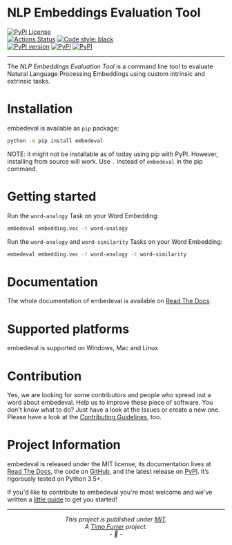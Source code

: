 # NLP Embeddings Evaluation Tool

[![PyPI License](https://img.shields.io/pypi/l/timofurrer.svg)](https://github.com/timofurrer/embedeval/blob/master/LICENSE)
<br>
[![Actions Status](https://github.com/timofurrer/embedeval/workflows/CI/badge.svg)](https://github.com/timofurrer/embedeval/actions)
[![Code style: black](https://img.shields.io/badge/code%20style-black-000000.svg)](https://github.com/ambv/black)
<br>
[![PyPI version](https://badge.fury.io/py/embedeval.svg)](https://badge.fury.io/py/embedeval)
[![PyPI](https://img.shields.io/pypi/pyversions/embedeval.svg)](https://pypi.python.org/pypi/embedeval)
[![PyPI](https://img.shields.io/pypi/wheel/embedeval.svg)](https://pypi.python.org/pypi/embedeval)

***

The *NLP Embeddings Evaluation Tool* is a command line tool to evaluate Natural Language Processing Embeddings
using custom intrinsic and extrinsic tasks.

# Installation

embedeval is available as `pip` package:

```bash
python -m pip install embedeval
```

NOTE: it might not be installable as of today using pip with PyPI.
However, installing from source will work. Use `.` instead of `embedeval` in the pip command.

# Getting started

Run the `word-analogy` Task on your Word Embedding:

```bash
embedeval embedding.vec -t word-analogy
```

Run the `word-analogy` and `word-similarity` Tasks on your Word Embedding:

```bash
embedeval embedding.vec -t word-analogy -t word-similarity
```

# Documentation

The whole documentation of embedeval is available on [Read The Docs](http://embedeval.readthedocs.org).

# Supported platforms

embedeval is supported on Windows, Mac and Linux

# Contribution

Yes, we are looking for some contributors and people who spread out a word about embedeval. Help us to improve these piece of software. You don't know what to do?
Just have a look at the Issues or create a new one.
Please have a look at the [Contributing Guidelines](https://github.com/timofurrer/embedeval/blob/master/.github/CONTRIBUTING.md), too.

# Project Information

embedeval is released under the MIT license, its documentation lives at [Read The Docs](http://embedeval.readthedocs.org),
the code on [GitHub](https://github.com/timofurrer/embedeval),
and the latest release on [PyPI](https://pypi.org/project/embedeval).
It’s rigorously tested on Python 3.5+.

If you'd like to contribute to embedeval you're most welcome and we've written a [little guide](https://github.com/timofurrer/embedeval/blob/master/.github/CONTRIBUTING.md) to get you started!

***

*<p align="center">This project is published under [MIT](LICENSE).<br>A [Timo Furrer](https://tuxtimo.me) project.<br>- :tada: -</p>*
